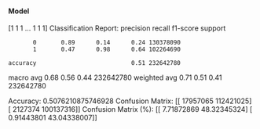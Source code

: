 #### Model
[1 1 1 ... 1 1 1]
Classification Report:
              precision    recall  f1-score   support

           0       0.89      0.14      0.24 130378090
           1       0.47      0.98      0.64 102264690

    accuracy                           0.51 232642780
   macro avg       0.68      0.56      0.44 232642780
weighted avg       0.71      0.51      0.41 232642780

Accuracy: 0.5076210875746928
Confusion Matrix:
[[ 17957065 112421025]
 [  2127374 100137316]]
Confusion Matrix (%):
[[ 7.71872869 48.32345324]
 [ 0.91443801 43.04338007]]
